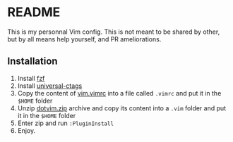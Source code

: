 # README

This is my personnal Vim config. This is not meant to be shared by other, but by all means help yourself, and PR ameliorations.

## Installation
1. Install [fzf](https://github.com/junegunn/fzf)
2. Install [universal-ctags](https://github.com/universal-ctags/ctags)
3. Copy the content of [vim.vimrc]() into a file called `.vimrc` and put it in the `$HOME` folder
4. Unzip [dotvim.zip]() archive and copy its content into a `.vim` folder and put it in the `$HOME` folder
5. Enter zip and run `:PluginInstall`
6. Enjoy.

